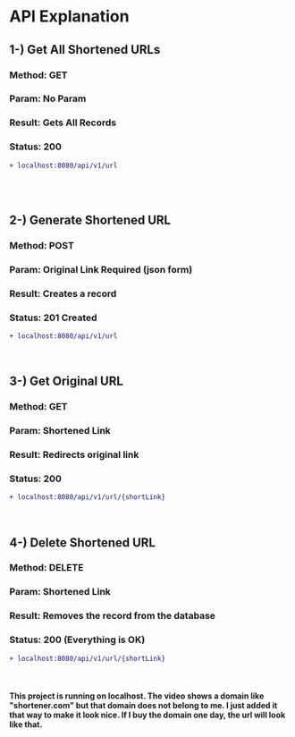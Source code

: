 # **API Explanation** 

## 1-) Get All Shortened URLs 

### Method: GET

### Param: No Param

### Result: Gets All Records

### Status: 200

```diff
+ localhost:8080/api/v1/url
```

<br/> <br/>

## 2-) Generate Shortened URL 

### Method: POST

### Param: Original Link Required (json form)

### Result: Creates a record

### Status: 201 Created

```diff
+ localhost:8080/api/v1/url
```

<br/>

## 3-) Get Original URL

### Method: GET

### Param: Shortened Link

### Result: Redirects original link

### Status: 200

```diff
+ localhost:8080/api/v1/url/{shortLink}
```

<br/>

## 4-) Delete Shortened URL

### Method: DELETE

### Param: Shortened Link

### Result: Removes the record from the database

### Status: 200 (Everything is OK)

```diff
+ localhost:8080/api/v1/url/{shortLink}
```

<br/>

#### This project is running on localhost. The video shows a domain like "shortener.com" but that domain does not belong to me. I just added it that way to make it look nice. If I buy the domain one day, the url will look like that. 
